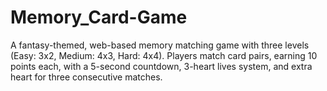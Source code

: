 # Memory_Card-Game
A fantasy-themed, web-based memory matching game with three levels (Easy: 3x2, Medium: 4x3, Hard: 4x4). Players match card pairs, earning 10 points each, with a 5-second countdown, 3-heart lives system, and extra heart for three consecutive matches.
